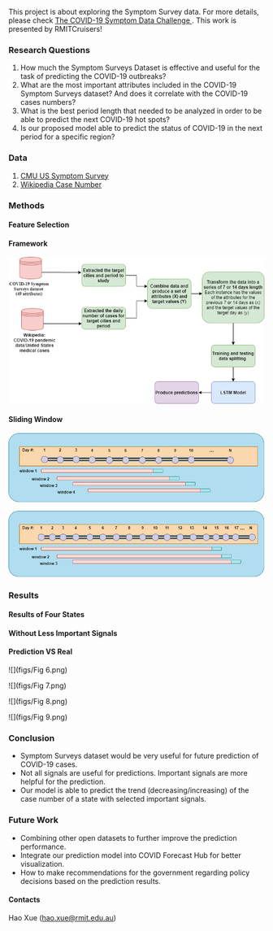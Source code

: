 This project is about exploring the Symptom Survey data. For more details, please check [The COVID-19 Symptom Data Challenge
](https://www.symptomchallenge.org/challenge). This work is presented by RMITCruisers!



### Research Questions

1. How much the Symptom Surveys Dataset is effective and useful for the task of predicting the COVID-19 outbreaks?
2. What are the most important attributes included in the COVID-19 Symptom Surveys dataset? And does it correlate with the COVID-19 cases numbers?
3. What is the best period length that needed to be analyzed in order to be able to predict the next COVID-19 hot spots?
4. Is our proposed model able to predict the status of COVID-19 in the next period for a specific region?




### Data

1. [CMU US Symptom Survey](https://cmu.app.box.com/s/ymnmu3i125go4aue0qxosi3rbcae20bj)
2. [Wikipedia Case Number](https://en.wikipedia.org/wiki/Template:COVID-19_pandemic_data/United_States_medical_cases)


### Methods

#### Feature Selection


#### Framework

![](figs/framework.png)

#### Sliding Window

![](figs/sliding_7.png)

![](figs/sliding_14.png)

### Results

#### Results of Four States

#### Without Less Important Signals

#### Prediction VS Real

![](figs/Fig 6.png)

![](figs/Fig 7.png)

![](figs/Fig 8.png)

![](figs/Fig 9.png)

### Conclusion

- Symptom Surveys dataset would be very useful for future prediction of COVID-19 cases.
- Not all signals are useful for predictions. Important signals are more helpful for the prediction.
- Our model is able to predict the trend (decreasing/increasing) of the case number of a state with selected important signals.


### Future Work
- Combining other open datasets to further improve the prediction performance.
- Integrate our prediction model into COVID Forecast Hub for better visualization.
- How to make recommendations for the government regarding policy decisions based on the prediction results.




#### Contacts

Hao Xue (hao.xue@rmit.edu.au)


